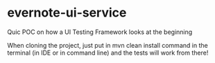 # evernote-ui-service
Quic POC on how a UI Testing Framework looks at the beginning 

When cloning the project, just put in mvn clean install command in the terminal (in IDE or in command line) and the tests will work from there!
